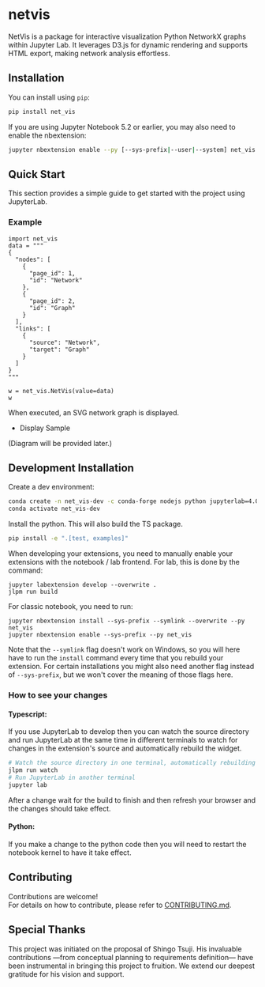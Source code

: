 # netvis

NetVis is a package for interactive visualization Python NetworkX graphs within Jupyter Lab. It leverages D3.js for dynamic rendering and supports HTML export, making network analysis effortless.

## Installation

You can install using `pip`:

```bash
pip install net_vis
```

If you are using Jupyter Notebook 5.2 or earlier, you may also need to enable
the nbextension:

```bash
jupyter nbextension enable --py [--sys-prefix|--user|--system] net_vis
```

## Quick Start

This section provides a simple guide to get started with the project using JupyterLab.

### Example

```
import net_vis
data = """
{
  "nodes": [
    {
      "page_id": 1,
      "id": "Network"
    },
    {
      "page_id": 2,
      "id": "Graph"
    }
  ],
  "links": [
    {
      "source": "Network",
      "target": "Graph"
    }
  ]
}
"""

w = net_vis.NetVis(value=data)
w
```

When executed, an SVG network graph is displayed.

- Display Sample

(Diagram will be provided later.)

## Development Installation

Create a dev environment:

```bash
conda create -n net_vis-dev -c conda-forge nodejs python jupyterlab=4.0.11
conda activate net_vis-dev
```

Install the python. This will also build the TS package.

```bash
pip install -e ".[test, examples]"
```

When developing your extensions, you need to manually enable your extensions with the
notebook / lab frontend. For lab, this is done by the command:

```
jupyter labextension develop --overwrite .
jlpm run build
```

For classic notebook, you need to run:

```
jupyter nbextension install --sys-prefix --symlink --overwrite --py net_vis
jupyter nbextension enable --sys-prefix --py net_vis
```

Note that the `--symlink` flag doesn't work on Windows, so you will here have to run
the `install` command every time that you rebuild your extension. For certain installations
you might also need another flag instead of `--sys-prefix`, but we won't cover the meaning
of those flags here.

### How to see your changes

#### Typescript:

If you use JupyterLab to develop then you can watch the source directory and run JupyterLab at the same time in different
terminals to watch for changes in the extension's source and automatically rebuild the widget.

```bash
# Watch the source directory in one terminal, automatically rebuilding when needed
jlpm run watch
# Run JupyterLab in another terminal
jupyter lab
```

After a change wait for the build to finish and then refresh your browser and the changes should take effect.

#### Python:

If you make a change to the python code then you will need to restart the notebook kernel to have it take effect.

## Contributing

Contributions are welcome!  
For details on how to contribute, please refer to [CONTRIBUTING.md](./CONTRIBUTING.md).

## Special Thanks

This project was initiated on the proposal of Shingo Tsuji. His invaluable contributions —from conceptual planning to requirements definition— have been instrumental in bringing this project to fruition. We extend our deepest gratitude for his vision and support.

